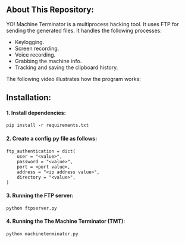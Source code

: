 
## About This Repository:

YO! Machine Terminator is a multiprocess hacking tool. It uses FTP for sending the generated files. It handles the following processes:

   * Keylogging.
   * Screen recording.
   * Voice recording.
   * Grabbing the machine info.
   * Tracking and saving the clipboard history.

The following video illustrates how the program works:

## Installation:

#### 1. Install dependencies:

 	pip install -r requirements.txt
 
#### 2. Create a config.py file as follows:

	ftp_authentication = dict(
		user = "<value>",
		password = "<value>",
		port = <port value>,
		address = "<ip address value>",
		directory = "<value>",
	)
	
#### 3. Running the FTP server:

	python ftpserver.py
	
#### 4. Running the The Machine Terminator (TMT):

	python machineterminator.py

 	
	










